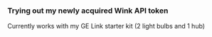 ### Trying out my newly acquired Wink API token

Currently works with my GE Link starter kit (2 light bulbs and 1 hub)
